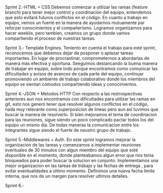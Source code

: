 Sprint 2.-HTML + CSS
Debemos comenzar a utilizar las ramas (feature branch) para tener mejor control y coordinación del equipo, entendemos que esto evitará futuros conflictos en el código.
En cuanto a trabajo en equipo, vemos un fuerte en la manera de ayudarnos mutuamente par reforzar conocimientos y el compañerismo. Logramos organizarnos para hacer weeklis, pero tambien, creamos un grupo donde vamos compartiendo el proceso de nuestras tareas. 

Sprint 3.- Template Engines.
Teniento en cuenta el trabajo para este sprint, reconocemos que debemos dejar de posponer o aplazar tareas importantes. En lugar de procrastinar, comprometernos a abordarlas de manera más efectiva y oportuna.
Seeguimos destancando la buena manera de trabajar en equipo, sobre todo porque encontramos como comunicar las dificultades y avisos de avances de cada parte del equipo, continuar promoviendo un ambiente de trabajo colaborativo donde los miembros del equipo se sientan cómodos compartiendo ideas y conocimientos.

Sprint 4.-JSON + Metodos HTTP
Con respecto a las restrospectivas anteriores aun nos encontramos con dificultades para utilizar las ramas en git, esto nos generó tener que resolver algunos conflictos en el código, nada muy relevante como superposicion de lineas pero aun así tuvimos que buscar la manera de resolverlo. 
Si bien mejoramos el tema de coordinacion para las reuniones, sigue siendo un poco complicado pactar todos los del equipo un mismo día. De todas maneras la comunicacion entre los integrantes sigue siendo el fuerte de neustro grupo de trabajo. 

Sprint 5.-Middlewares + Auth.
En este sprint logramos mejorar la organizacion de las tareas y comenzamos a implementar reuniones eventuales de 30 minutos con algun miembro del equipo que esté disponible en el momento, donde planteabamos algun error que nos tenia bloqueados para poder buscar la solucion en conjunto. 
Implementamos una mejor organizacion en las tareas de trabajo y las fechas de entrega , para evitar eventualidades a último momento. 
Definimos una nueva fecha limite interna, que nos de un margen para resolver ultimos detalles.


Sprint 6.-